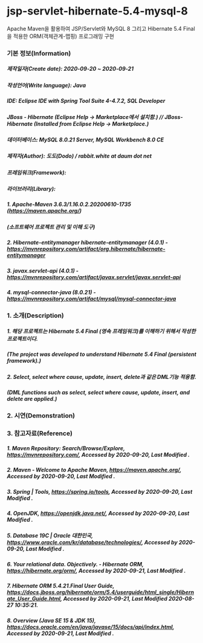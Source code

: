 # jsp-servlet-hibernate-5.4-mysql-8
Apache Maven을 활용하여 JSP/Servlet와 MySQL 8 그리고 Hibernate 5.4 Final을 적용한 ORM(객체관계-맵핑) 프로그래밍 구현

### 기본 정보(Information)
##### 제작일자(Create date): 2020-09-20 ~ 2020-09-21
##### 작성언어(Write language): Java
##### IDE: Eclipse IDE with Spring Tool Suite 4-4.7.2, SQL Developer
##### JBoss - Hibernate (Eclipse Help -> Marketplace에서 설치함.) // JBoss-Hibernate (Installed from Eclipse Help -> Marketplace.)
##### 데이터베이스: MySQL 8.0.21 Server, MySQL Workbench 8.0 CE
##### 제작자(Author): 도도(Dodo) / rabbit.white at daum dot net
##### 프레임워크(Framework): 
##### 라이브러리(Library): 
##### 1. Apache-Maven 3.6.3/1.16.0.2.20200610-1735 (https://maven.apache.org/)
##### (소프트웨어 프로젝트 관리 및 이해 도구)
##### 2. Hibernate-entitymanager hibernate-entitymanager (4.0.1) - https://mvnrepository.com/artifact/org.hibernate/hibernate-entitymanager
##### 3. javax.servlet-api (4.0.1) - https://mvnrepository.com/artifact/javax.servlet/javax.servlet-api
##### 4. mysql-connector-java (8.0.21) - https://mvnrepository.com/artifact/mysql/mysql-connector-java

### 1. 소개(Description)
##### 1. 해당 프로젝트는 Hibernate 5.4 Final (영속 프레임워크)를 이해하기 위해서 작성한 프로젝트이다.
##### (The project was developed to understand Hibernate 5.4 Final (persistent framework).)
##### 2. Select, select where cause, update, insert, delete과 같은 DML기능 적용함.
##### (DML functions such as select, select where cause, update, insert, and delete are applied.)

### 2. 시연(Demonstration)

### 3. 참고자료(Reference)
##### 1. Maven Repository: Search/Browse/Explore, https://mvnrepository.com/, Accessed by 2020-09-20, Last Modified .
##### 2. Maven - Welcome to Apache Maven, https://maven.apache.org/, Accessed by 2020-09-20, Last Modified .
##### 3. Spring | Tools, https://spring.io/tools, Accessed by 2020-09-20, Last Modified .
##### 4. OpenJDK, https://openjdk.java.net/, Accessed by 2020-09-20, Last Modified .
##### 5. Database 19C | Oracle 대한민국, https://www.oracle.com/kr/database/technologies/, Accessed by 2020-09-20, Last Modified .
##### 6. Your relational data. Objectively. - Hibernate ORM, https://hibernate.org/orm/, Accessed by 2020-09-21, Last Modified .
##### 7. Hibernate ORM 5.4.21.Final User Guide, https://docs.jboss.org/hibernate/orm/5.4/userguide/html_single/Hibernate_User_Guide.html, Accessed by 2020-09-21, Last Modified 2020-08-27 10:35:21.
##### 8. Overview (Java SE 15 & JDK 15), https://docs.oracle.com/en/java/javase/15/docs/api/index.html, Accessed by 2020-09-21, Last Modified .
